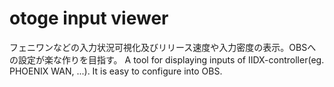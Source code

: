 # otoge input viewer
フェニワンなどの入力状況可視化及びリリース速度や入力密度の表示。OBSへの設定が楽な作りを目指す。
A tool for displaying inputs of IIDX-controller(eg. PHOENIX WAN, ...). It is easy to configure into OBS.